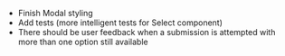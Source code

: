 * Finish Modal styling
* Add tests (more intelligent tests for Select component)
* There should be user feedback when a submission is attempted with more than one option still available